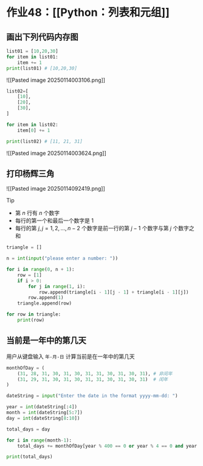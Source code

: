 # 作业48：[[Python：列表和元组]]

## 画出下列代码内存图

```python
list01 = [10,20,30]
for item in list01:
	item += 1
print(list01) # [10,20,30]
```

![[Pasted image 20250114003106.png]]

```python
list02=[
	[10],
	[20],
	[30],
]

for item in list02:
	item[0] += 1

print(list02) # [11, 21, 31]
```

![[Pasted image 20250114003624.png]]

## 打印杨辉三角

![[Pasted image 20250114092419.png]]

> [!tip] 
> 
> + 第 $n$ 行有 $n$ 个数字
> + 每行的第一个和最后一个数字是 $1$
> + 每行的第 $j, j=1,2,...,n-2$ 个数字是前一行的第 $j-1$ 个数字与第 $j$ 个数字之和   

```python
triangle = []

n = int(input("please enter a number: "))

for i in range(0, n + 1):
    row = [1]
    if i > 0:
        for j in range(1, i):
            row.append(triangle[i - 1][j - 1] + triangle[i - 1][j])
        row.append(1)
    triangle.append(row)

for row in triangle:
    print(row)
```

## 当前是一年中的第几天

用户从键盘输入 `年-月-日` 计算当前是在一年中的第几天

```python
monthOfDay = (
    (31, 28, 31, 30, 31, 30, 31, 31, 30, 31, 30, 31), # 非闰年
    (31, 29, 31, 30, 31, 30, 31, 31, 30, 31, 30, 31)  # 闰年
)

dateString = input("Enter the date in the format yyyy-mm-dd: ")

year = int(dateString[:4])
month = int(dateString[5:7])
day = int(dateString[8:10])

total_days = day

for i in range(month-1):
    total_days += monthOfDay[year % 400 == 0 or year % 4 == 0 and year % 100 != 0][i]

print(total_days)
```


